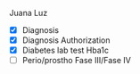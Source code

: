 Juana Luz

- [x] Diagnosis
- [x] Diagnosis Authorization
- [x] Diabetes lab test Hba1c
- [ ] Perio/prostho Fase III/Fase IV
